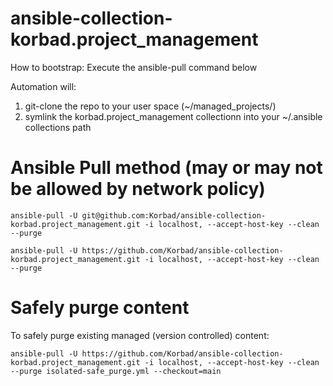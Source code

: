 # ansible-collection-korbad.project_management

How to bootstrap: Execute the ansible-pull command below

Automation will:
1. git-clone the repo to your user space (~/managed_projects/<name>)
2. symlink the korbad.project_management collectionn into your ~/.ansible collections path

# Ansible Pull method (may or may not be allowed by network policy)

```ansible-pull -U git@github.com:Korbad/ansible-collection-korbad.project_management.git -i localhost, --accept-host-key --clean --purge```

```ansible-pull -U https://github.com/Korbad/ansible-collection-korbad.project_management.git -i localhost, --accept-host-key --clean --purge```

# Safely purge content

To safely purge existing managed (version controlled) content:

```ansible-pull -U https://github.com/Korbad/ansible-collection-korbad.project_management.git -i localhost, --accept-host-key --clean --purge isolated-safe_purge.yml --checkout=main```

